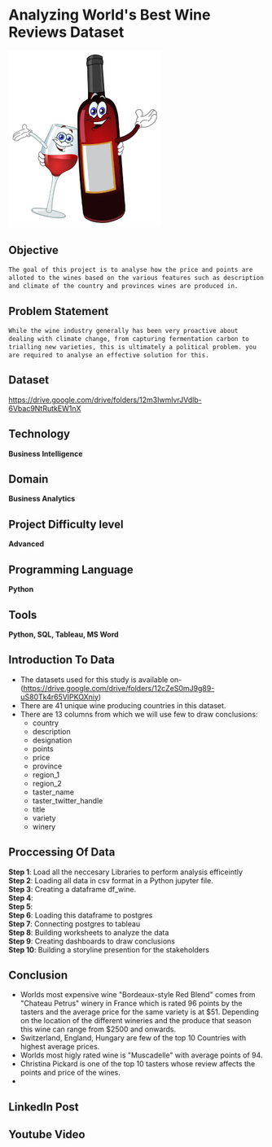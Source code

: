 # Analyzing World's Best Wine Reviews Dataset
<img src="drinking-buddies.jpg" alt="drawing" width="300"/>

## Objective 
    The goal of this project is to analyse how the price and points are alloted to the wines based on the various features such as description and climate of the country and provinces wines are produced in.

## Problem Statement
    While the wine industry generally has been very proactive about dealing with climate change, from capturing fermentation carbon to trialling new varieties, this is ultimately a political problem. you are required to analyse an effective solution for this.

## Dataset

https://drive.google.com/drive/folders/12m3IwmlvrJVdlb-6Vbac9NtRutkEW1nX


## Technology

**Business Intelligence**
 
## Domain

**Business Analytics**

## Project Difficulty level

**Advanced**

## Programming Language

**Python**

## Tools

**Python, SQL, Tableau, MS Word**



## Introduction To Data
 - The datasets used for this study is available on- (https://drive.google.com/drive/folders/12cZeS0mJ9g89-uS80Tk4r65VIPKOXniy)
 - There are 41 unique wine producing countries in this dataset.
 - There are 13 columns from which we will use few to draw conclusions:
   -  country               
   -  description            
   -  designation            
   -  points                   
   -  price                 
   -  province                
   -  region_1                
   -  region_2                
   -  taster_name            
   -  taster_twitter_handle  
   -  title                  
   -  variety                
   -  winery         

## Proccessing Of Data
  **Step 1**: Load all the neccesary Libraries to perform analysis efficeintly<br>
  **Step 2**: Loading all data in csv format in a Python jupyter file.<br>
  **Step 3**: Creating a dataframe df_wine.<br>
  **Step 4**: <br>
  **Step 5**: <br>
  **Step 6**: Loading this dataframe to postgres<br>
  **Step 7**: Connecting postgres to tableau<br>
  **Step 8**: Building worksheets to analyze the data<br>
  **Step 9**: Creating dashboards to draw conclusions<br>
  **Step 10**: Building a storyline presention for the stakeholders<br>


## Conclusion
- Worlds most expensive wine "Bordeaux-style Red Blend" comes from "Chateau Petrus" winery in France which is rated 96 points by the tasters and the average price for the same variety is at $51. Depending on the location of the different wineries and the produce that season this wine can range from $2500 and onwards.
- Switzerland, England, Hungary are few of the top 10 Countries with highest average prices.
- Worlds most higly rated wine is "Muscadelle" with average points of 94.
- Christina Pickard is one of the top 10 tasters whose review affects the points and price of the wines.
- 

## LinkedIn Post 


## Youtube Video
